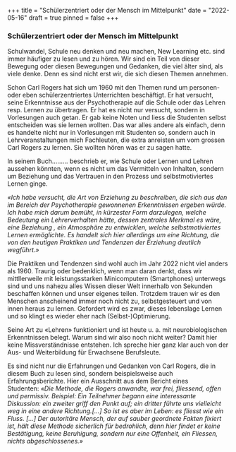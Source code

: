 +++
title = "Schülerzentriert oder der Mensch im Mittelpunkt"
date = "2022-05-16"
draft = true
pinned = false
+++
### Schülerzentriert oder der Mensch im Mittelpunkt

Schulwandel, Schule neu denken und neu machen, New Learning etc. sind immer häufiger zu lesen und zu hören. Wir sind ein Teil von dieser Bewegung oder diesen Bewegungen und Gedanken, die viel älter sind, als viele denke. Denn es sind nicht erst wir, die sich diesen Themen annehmen. 

Schon Carl Rogers hat sich um 1960 mit den Themen rund um personen- oder eben schülerzentriertes Unterrichten beschäftigt. Er hat versucht, seine Erkenntnisse aus der Psychotherapie auf die Schule oder das Lehren resp. Lernen zu übertragen. Er hat es nicht nur versucht, sondern in Vorlesungen auch getan. Er gab keine Noten und liess die Studenten selbst entscheiden was sie lernen wollten. Das war alles andere als einfach, denn es handelte nicht nur in Vorlesungen mit Studenten so, sondern auch in Lehrveranstaltungen mich Fachleuten, die extra anreisten um vom grossen Carl Rogers zu lernen. Sie wollten hören was er zu sagen hatte. 

In seinem Buch......... beschrieb er, wie Schule oder Lernen und Lehren aussehen könnten, wenn es nicht um das Vermitteln von Inhalten, sondern um Beziehung und das Vertrauen in den Prozess und selbstmotiviertes Lernen ginge. 

*«Ich habe versucht, die Art von Erziehung zu beschreiben, die sich aus den im Bereich der Psychotherapie gewonnenen Erkenntnissen ergeben würde. Ich habe mich darum bemüht, in kürzester Form darzulegen, welche Bedeutung ein Lehrerverhalten hätte, dessen zentrales Merkmal es wäre, eine Beziehung , ein Atmosphäre zu entwicklen, welche selbstmotiviertes Lernen ermöglichte. Es handelt sich hier allerdings um eine Richtung, die von den heutigen Praktiken und Tendenzen der Erziehung deutlich wegführt.»*

Die Praktiken und Tendenzen sind wohl auch im Jahr 2022 nicht viel anders als 1960. Traurig oder bedenklich, wenn man daran denkt, dass wir mittllerweile mit leistungsstarken Minicomputern (Smartphones) unterwegs sind und uns nahezu alles Wissen dieser Welt innerhalb von Sekunden beschaffen können und unser eigenes teilen. Trotzdem trauen wir es den Menschen anscheinend immer noch nicht zu, selbstgesteuert und von innen heraus zu lernen. Gefordert wird es zwar, dieses lebenslage Lernen und so klingt es wieder eher nach (Selbst-)Optimierung. 

Seine Art zu «Lehren» funktioniert und ist heute u. a. mit neurobiologischen Erkenntnissen belegt. Warum sind wir also noch nicht weiter? Damit hier keine Missverständnisse entstehen. Ich spreche hier ganz klar auch von der Aus- und Weiterbildung für Erwachsene Berufsleute. 

Es sind nicht nur die Erfahrungen und Gedanken von Carl Rogers, die in diesem Buch zu lesen sind, sondern beispielsweise auch Erfahrungsberichte. Hier ein Ausschnitt aus dem Bericht eines Studenten: *«Die Methode, die Rogers anwandte, war frei, fliessend, offen und permissiv. Beispiel: Ein Teilnehmer begann eine interessante Diskussion: ein zweiter griff den Punkt auf; ein dritter führte uns vielleicht weg in eine andere Richtung.\[…] So ist es aber im Leben: es fliesst wie ein Fluss. \[…] Der autoritäre Mensch, der auf sauber geordnete Fakten fixiert ist, hält diese Methode sicherlich für bedrohlich, denn hier findet er keine Bestätigung, keine Beruhigung, sondern nur eine Offenheit, ein Fliessen, nichts abgeschlossenes.»*